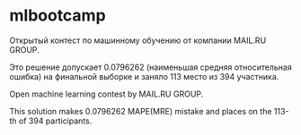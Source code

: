 # mlbootcamp
Открытый контест по машинному обучению от компании MAIL.RU GROUP. 

Это решение допускает 0.0796262 (наименьшая средняя относительная ошибка) на финальной выборке и заняло 113 место из 394 участника. 

Open machine learning contest by MAIL.RU GROUP.

This solution makes 0.0796262 MAPE(MRE) mistake and places on the 113-th of 394 participants. 
